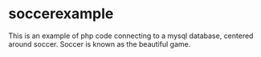 # soccerexample
This is an example of php code connecting to a mysql database, centered around soccer. Soccer is known as the beautiful game.
